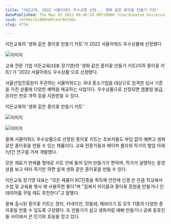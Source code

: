 ```yaml
---
title: "이든교육, 2022 서울어워드 우수상품 선정... 생화 같은 종이꽃 만들기 키트"
datePublished: Thu Nov 03 2022 09:46:20 GMT+0000 (Coordinated Universal Time)
cuid: cm704slhi000n09le4r0e7abc
slug: 4734

---
```



이든교육의 '생화 같은 종이꽃 만들기 키트'가 2022 서울어워드 우수상품에 선정됐다

![이미지](https://cdn.hashnode.com/res/hashnode/image/upload/v1739257134883/8113eac7-4a44-4a7e-9024-2181acbd37af.jpeg)

교육 전문 기업 이든교육(대표 장기영)의 '생화 같은 종이꽃 만들기 키트(이하 종이꽃 키트)'가 '2022 서울어워드 우수상품'으로 선정됐다.

서울산업진흥원이 주관하는 서울어워드는 국내 중소기업을 대상으로 엄격한 심사 기준을 거친 상품에 다양한 혜택을 제공하는 사업이다. 우수상품으로 선정되면 엠블럼 발급, 온라인 판로 개척 등을 지원받을 수 있다.

이든교육의 '생화 같은 종이꽃 만들기 키트'

![이미지](https://cdn.hashnode.com/res/hashnode/image/upload/v1739257136361/00d99649-e11a-45d1-aad0-a88ad571ca62.jpeg)

![이미지](https://cdn.hashnode.com/res/hashnode/image/upload/v1739257137786/d163a1d0-2b6d-4d16-a030-e30366f9da2c.jpeg)

올해 서울어워드 우수상품으로 선정된 종이꽃 키트는 초보자들도 부담 없이 예쁘고 생화 같은 종이꽃을 만들 수 있는 제품이다. 교육 전문가들과 페이퍼 플라워 작가의 협업 아래 1년간 연구를 거쳐 개발했다.

모든 재료가 반제품 형태로 키트 안에 들어 있어 만들기가 편하며, 작가가 설명하는 동영상을 보고 따라 하기만 하면 쉽게 생화 같은 종이꽃을 만들 수 있다.

이든교육 장기영 대표는 "모든 제품이 KC인증을 획득해 안전에 신경 쓴 만큼 학교에서 수업 및 교육용 행사 때 사용하면 좋다"며 "집에서 아이들과 종이꽃 정원을 만들거나 인테리어를 꾸밀 때도 추천한다"고 말했다.

올해 출시된 종이꽃 키트는 장미, 카네이션, 민들레, 해바라기 등 모두 11종의 다양한 종이꽃을 만들 수 있도록 구성됐다. 또 만들기가 쉽고 생화처럼 예뻐 만들기나 공예 동호인들 사이에서 큰 인기와 호응을 얻고 있다.